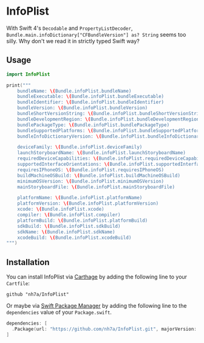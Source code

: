 # InfoPlist

With Swift 4's `Decodable` and `PropertyListDecoder`, `Bundle.main.infoDictionary["CFBundleVersion"] as? String` seems too silly. Why don't we read it in strictly typed Swift way?

## Usage

```swift
import InfoPlist

print("""
    bundleName: \(Bundle.infoPlist.bundleName)
    bundleExecutable: \(Bundle.infoPlist.bundleExecutable)
    bundleIdentifier: \(Bundle.infoPlist.bundleIdentifier)
    bundleVersion: \(Bundle.infoPlist.bundleVersion)
    bundleShortVersionString: \(Bundle.infoPlist.bundleShortVersionString)
    bundleDevelopmentRegion: \(Bundle.infoPlist.bundleDevelopmentRegion)
    bundlePackageType: \(Bundle.infoPlist.bundlePackageType)
    bundleSupportedPlatforms: \(Bundle.infoPlist.bundleSupportedPlatforms)
    bundleInfoDictionaryVersion: \(Bundle.infoPlist.bundleInfoDictionaryVersion)

    deviceFamily: \(Bundle.infoPlist.deviceFamily)
    launchStoryboardName: \(Bundle.infoPlist.launchStoryboardName)
    requiredDeviceCapabilities: \(Bundle.infoPlist.requiredDeviceCapabilities)
    supportedInterfaceOrientations: \(Bundle.infoPlist.supportedInterfaceOrientations)
    requiresIPhoneOS: \(Bundle.infoPlist.requiresIPhoneOS)
    buildMachineOSBuild: \(Bundle.infoPlist.buildMachineOSBuild)
    minimumOSVersion: \(Bundle.infoPlist.minimumOSVersion)
    mainStoryboardFile: \(Bundle.infoPlist.mainStoryboardFile)

    platformName: \(Bundle.infoPlist.platformName)
    platformVersion: \(Bundle.infoPlist.platformVersion)
    xcode: \(Bundle.infoPlist.xcode)
    compiler: \(Bundle.infoPlist.compiler)
    platformBuild: \(Bundle.infoPlist.platformBuild)
    sdkBuild: \(Bundle.infoPlist.sdkBuild)
    sdkName: \(Bundle.infoPlist.sdkName)
    xcodeBuild: \(Bundle.infoPlist.xcodeBuild)
""")
```

## Installation

You can install InfoPlist via [Carthage](https://github.com/Carthage/Carthage) by adding the following line to your `Cartfile`:

```
github "nh7a/InfoPlist"
```

Or maybe via [Swift Package Manager](https://swift.org/package-manager/) by adding the following line to the `dependencies` value of your `Package.swift`.

```swift
dependencies: [
  .Package(url: "https://github.com/nh7a/InfoPlist.git", majorVersion: 1)
]
```

